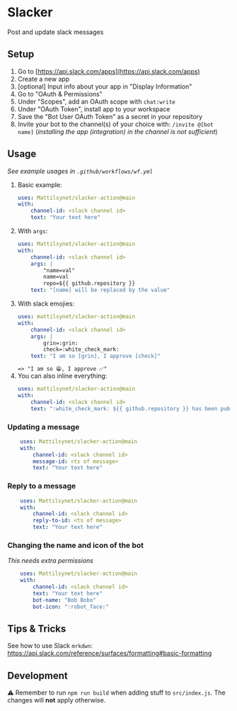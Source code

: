 # Slacker

Post and update slack messages

## Setup

1. Go to [https://api.slack.com/apps](https://api.slack.com/apps)
1. Create a new app
1. [optional] Input info about your app in "Display Information"
1. Go to "OAuth & Permissions"
1. Under "Scopes", add an OAuth scope with `chat:write`
1. Under "OAuth Token", install app to your workspace
1. Save the "Bot User OAuth Token" as a secret in your repository
1. Invite your bot to the channel(s) of your choice with: `/invite @[bot name]`
   (_installing the app (integration) in the channel is not sufficient_)

## Usage

_See example usages in `.github/workflows/wf.yml`_

1. Basic example:
   ```yaml
   uses: Mattilsynet/slacker-action@main
   with:
       channel-id: <slack channel id>
       text: "Your text here"
   ```
1. With `args`:
   ```yaml
   uses: Mattilsynet/slacker-action@main
   with:
       channel-id: <slack channel id>
       args: |
           "name=val"
           name=val
           repo=${{ github.repository }}
       text: "[name] will be replaced by the value"
   ```
1. With slack emojies:
   ```yaml
   uses: mattilsynet/slacker-action@main
   with:
       channel-id: <slack channel id>
       args: |
           grin=:grin:
           check=:white_check_mark:
       text: "I am so [grin], I approve [check]"
   ```
   `=> "I am so 😁, I approve ✅"`
1. You can also inline everything:
   ```yaml
   uses: mattilsynet/slacker-action@main
   with:
       channel-id: <slack channel id>
       text: ":white_check_mark: ${{ github.repository }} has been published :rocket:"
   ```

### Updating a message

```yaml
    uses: Mattilsynet/slacker-action@main
    with:
        channel-id: <slack channel id>
        message-id: <ts of message>
        text: "Your text here"
```

### Reply to a message

```yaml
    uses: Mattilsynet/slacker-action@main
    with:
        channel-id: <slack channel id>
        reply-to-id: <ts of message>
        text: "Your text here"
```

### Changing the name and icon of the bot

_This needs extra permissions_

```yaml
    uses: Mattilsynet/slacker-action@main
    with:
        channel-id: <slack channel id>
        text: "Your text here"
        bot-name: "Bob Bobo"
        bot-icon: ":robot_face:"
```

## Tips & Tricks

See how to use Slack `mrkdwn`:
https://api.slack.com/reference/surfaces/formatting#basic-formatting

## Development

⚠️ Remember to run `npm run build` when adding stuff to `src/index.js`. The changes
will **not** apply otherwise.
